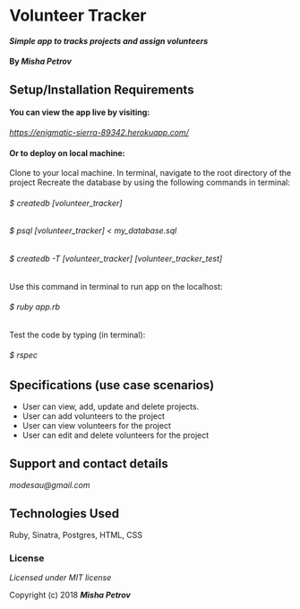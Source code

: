 # Volunteer Tracker

#### _Simple app to tracks projects and assign volunteers_

#### By _**Misha Petrov**_

## Setup/Installation Requirements

#### You can view the app live by visiting:

_https://enigmatic-sierra-89342.herokuapp.com/_

#### Or to deploy on local machine: 

Clone to your local machine. In terminal, navigate to the root directory of the project
Recreate the database by using the following commands in terminal:

###### _$ createdb [volunteer_tracker]_

###### _$ psql [volunteer_tracker] < my_database.sql_

###### _$ createdb -T [volunteer_tracker] [volunteer_tracker_test]_

Use this command in terminal to run app on the localhost:

###### _$ ruby app.rb_

Test the code by typing (in terminal): 

###### _$ rspec_ 

## Specifications (use case scenarios)

* User can view, add, update and delete projects.
* User can add volunteers to the project
* User can view volunteers for the project
* User can edit and delete volunteers for the project

## Support and contact details

_modesau@gmail.com_

## Technologies Used

Ruby, Sinatra, Postgres, HTML, CSS

### License

*Licensed under MIT license*

Copyright (c) 2018 **_Misha Petrov_**
